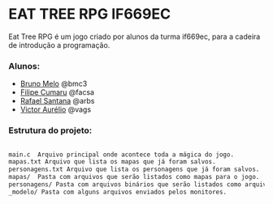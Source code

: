# EAT TREE RPG IF669EC


Eat Tree RPG é um jogo criado por alunos da turma if669ec, para a cadeira de introdução a programação.

### Alunos:

- [Bruno Melo] @bmc3
- [Filipe Cumaru] @facsa
- [Rafael Santana]  @arbs
- [Victor Aurélio] @vags

### Estrutura do projeto:
```sh

main.c  Arquivo principal onde acontece toda a mágica do jogo.
mapas.txt Arquivo que lista os mapas que já foram salvos.
personagens.txt Arquivo que lista os personagens que já foram salvos.
mapas/  Pasta com arquivos que serão listados como mapas para o jogo.
personagens/ Pasta com arquivos binários que serão listados como arquivos de personagens para o jogo.
_modelo/ Pasta com alguns arquivos enviados pelos monitores.
```


[Bruno Melo]: <cin.ufpe.br/~bmc3>
[Filipe Cumaru]: <cin.ufpe.br/~facsa>
[Rafael Santana]: <cin.ufpe.br/~arbs>
[Victor Aurélio ]: <cin.ufpe.br/~vags>
